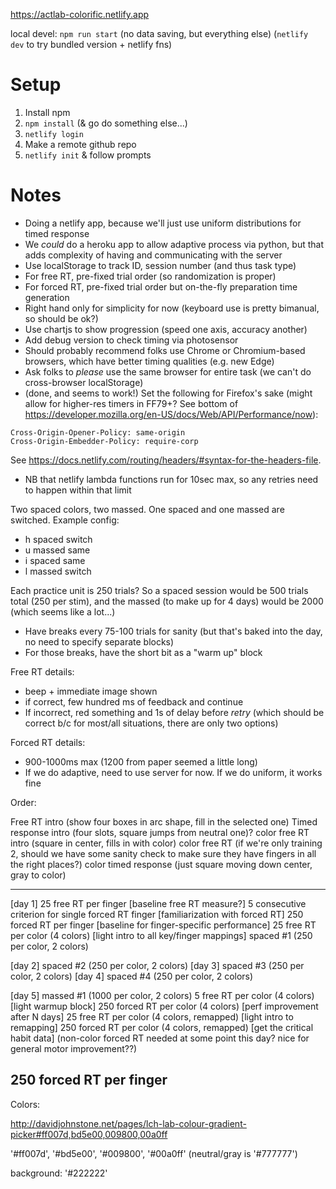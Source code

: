 https://actlab-colorific.netlify.app

local devel: `npm run start` (no data saving, but everything else)
(`netlify dev` to try bundled version + netlify fns)

# Setup

1. Install npm
2. `npm install` (& go do something else...)
3. `netlify login`
4. Make a remote github repo
5. `netlify init` & follow prompts

# Notes

- Doing a netlify app, because we'll just use uniform distributions for timed response
- We _could_ do a heroku app to allow adaptive process via python, but that adds complexity of having and communicating with the server
- Use localStorage to track ID, session number (and thus task type)
- For free RT, pre-fixed trial order (so randomization is proper)
- For forced RT, pre-fixed trial order but on-the-fly preparation time generation
- Right hand only for simplicity for now (keyboard use is pretty bimanual, so should be ok?)
- Use chartjs to show progression (speed one axis, accuracy another)
- Add debug version to check timing via photosensor
- Should probably recommend folks use Chrome or Chromium-based browsers, which have better timing qualities (e.g. new Edge)
- Ask folks to _please_ use the same browser for entire task (we can't do cross-browser localStorage)
- (done, and seems to work!) Set the following for Firefox's sake (might allow for higher-res timers in FF79+? See bottom of https://developer.mozilla.org/en-US/docs/Web/API/Performance/now):

```
Cross-Origin-Opener-Policy: same-origin
Cross-Origin-Embedder-Policy: require-corp
```

See https://docs.netlify.com/routing/headers/#syntax-for-the-headers-file.

- NB that netlify lambda functions run for 10sec max, so any retries need to happen within that limit

Two spaced colors, two massed.
One spaced and one massed are switched.
Example config:

- h spaced switch
- u massed same
- i spaced same
- l massed switch

Each practice unit is 250 trials? So a spaced session would be 500 trials total (250 per stim), and the massed (to make up for 4 days) would be 2000 (which seems like a lot...)

- Have breaks every 75-100 trials for sanity (but that's baked into the day, no need to specify separate blocks)
- For those breaks, have the short bit as a "warm up" block

Free RT details:

- beep + immediate image shown
- if correct, few hundred ms of feedback and continue
- If incorrect, red something and 1s of delay before _retry_ (which should be correct b/c for most/all situations, there are only two options)

Forced RT details:

- 900-1000ms max (1200 from paper seemed a little long)
- If we do adaptive, need to use server for now. If we do uniform, it works fine

Order:

Free RT intro (show four boxes in arc shape, fill in the selected one)
Timed response intro (four slots, square jumps from neutral one)?
color free RT intro (square in center, fills in with color)
color free RT (if we're only training 2, should we have some sanity check to make sure they have fingers in all the right places?)
color timed response (just square moving down center, gray to color)

---

[day 1]
25 free RT per finger [baseline free RT measure?]
5 consecutive criterion for single forced RT finger [familiarization with forced RT]
250 forced RT per finger [baseline for finger-specific performance]
25 free RT per color (4 colors) [light intro to all key/finger mappings]
spaced #1 (250 per color, 2 colors)

[day 2]
spaced #2 (250 per color, 2 colors)
[day 3]
spaced #3 (250 per color, 2 colors)
[day 4]
spaced #4 (250 per color, 2 colors)

[day 5]
massed #1 (1000 per color, 2 colors)
5 free RT per color (4 colors) [light warmup block]
250 forced RT per color (4 colors) [perf improvement after N days]
25 free RT per color (4 colors, remapped) [light intro to remapping]
250 forced RT per color (4 colors, remapped) [get the critical habit data]
(non-color forced RT needed at some point this day? nice for general motor improvement??)

## 250 forced RT per finger

Colors:

http://davidjohnstone.net/pages/lch-lab-colour-gradient-picker#ff007d,bd5e00,009800,00a0ff

'#ff007d', '#bd5e00', '#009800', '#00a0ff' (neutral/gray is '#777777')

background: '#222222'
